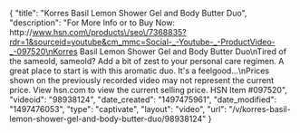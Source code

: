 {
    "title": "Korres Basil Lemon Shower Gel and Body Butter Duo",
    "description": "For More Info or to Buy Now: http:\/\/www.hsn.com\/products\/seo\/7368835?rdr=1&sourceid=youtube&cm_mmc=Social-_-Youtube-_-ProductVideo-_-097520\nKorres Basil Lemon Shower Gel and Body Butter Duo\nTired of the sameold, sameold? Add a bit of zest to your personal care regimen. A great place to start is with this aromatic duo. It's a feelgood...\nPrices shown on the previously recorded video may not represent the current price.  View hsn.com to view the current selling price. HSN Item #097520",
    "videoid": "98938124",
    "date_created": "1497475961",
    "date_modified": "1497476053",
    "type": "captivate",
    "layout": "video",
    "url": "\/v\/korres-basil-lemon-shower-gel-and-body-butter-duo\/98938124"
}